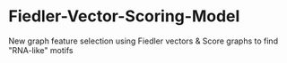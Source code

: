 # Fiedler-Vector-Scoring-Model
New graph feature selection using Fiedler vectors &amp; Score graphs to find "RNA-like" motifs
